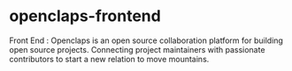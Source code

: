 # openclaps-frontend
Front End : Openclaps is an open source collaboration platform for building open source projects. Connecting project maintainers with passionate contributors to start a new relation to move mountains.
